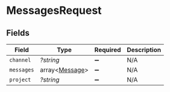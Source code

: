 # MessagesRequest


## Fields

| Field                                            | Type                                             | Required                                         | Description                                      |
| ------------------------------------------------ | ------------------------------------------------ | ------------------------------------------------ | ------------------------------------------------ |
| `channel`                                        | *?string*                                        | :heavy_minus_sign:                               | N/A                                              |
| `messages`                                       | array<[Message](../../models/shared/Message.md)> | :heavy_minus_sign:                               | N/A                                              |
| `project`                                        | *?string*                                        | :heavy_minus_sign:                               | N/A                                              |